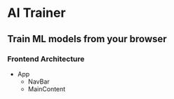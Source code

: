 # AI Trainer
## Train ML models from your browser

### Frontend Architecture

* App
  * NavBar
  * MainContent